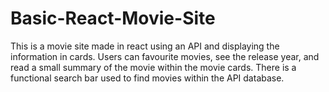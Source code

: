 # Basic-React-Movie-Site
This is a movie site made in react using an API and displaying the information in cards. Users can favourite movies, see the release year, and read a small summary of the movie within the movie cards. There is a functional search bar used to find movies within the API database.
